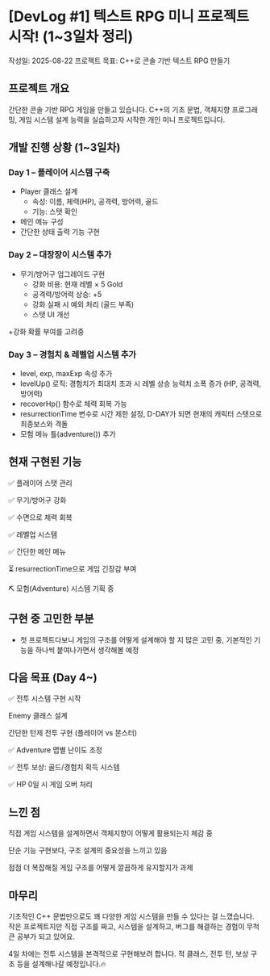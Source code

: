 # [DevLog #1] 텍스트 RPG 미니 프로젝트 시작! (1~3일차 정리)

작성일: 2025-08-22
프로젝트 목표: C++로 콘솔 기반 텍스트 RPG 만들기

## 프로젝트 개요
간단한 콘솔 기반 RPG 게임을 만들고 있습니다.
C++의 기초 문법, 객체지향 프로그래밍, 게임 시스템 설계 능력을 실습하고자 시작한 개인 미니 프로젝트입니다.

## 개발 진행 상황 (1~3일차)

### Day 1 – 플레이어 시스템 구축
- Player 클래스 설계
  - 속성: 이름, 체력(HP), 공격력, 방어력, 골드
  - 기능: 스탯 확인
- 메인 메뉴 구성
- 간단한 상태 출력 기능 구현

### Day 2 – 대장장이 시스템 추가

- 무기/방어구 업그레이드 구현
  - 강화 비용: 현재 레벨 × 5 Gold
  - 공격력/방어력 상승: +5
  - 강화 실패 시 예외 처리 (골드 부족)
  - 스탯 UI 개선

+강화 확률 부여를 고려중

### Day 3 – 경험치 & 레벨업 시스템 추가

- level, exp, maxExp 속성 추가
- levelUp() 로직:
  경험치가 최대치 초과 시 레벨 상승
  능력치 소폭 증가 (HP, 공격력, 방어력)
- recoverHp() 함수로 체력 회복 가능
- resurrectionTime 변수로 시간 제한 설정, D-DAY가 되면 현재의 캐릭터 스탯으로 최종보스와 격돌
- 모험 메뉴 틀(adventure()) 추가


## 현재 구현된 기능

✅ 플레이어 스탯 관리

✅ 무기/방어구 강화

✅ 수면으로 체력 회복

✅ 레벨업 시스템

✅ 간단한 메인 메뉴

⏳ resurrectionTime으로 게임 긴장감 부여

⛏️ 모험(Adventure) 시스템 기획 중

## 구현 중 고민한 부분
- 첫 프로젝트다보니 게임의 구조를 어떻게 설계해야 할 지 많은 고민 중, 기본적인 기능을 하나씩 붙여나가면서 생각해볼 예정


## 다음 목표 (Day 4~)

✅ 전투 시스템 구현 시작

Enemy 클래스 설계

간단한 턴제 전투 구현 (플레이어 vs 몬스터)

✅ Adventure 맵별 난이도 조정

✅ 전투 보상: 골드/경험치 획득 시스템

✅ HP 0일 시 게임 오버 처리

## 느낀 점

직접 게임 시스템을 설계하면서 객체지향이 어떻게 활용되는지 체감 중

단순 기능 구현보다, 구조 설계의 중요성을 느끼고 있음

점점 더 복잡해질 게임 구조를 어떻게 깔끔하게 유지할지가 과제


## 마무리

기초적인 C++ 문법만으로도 꽤 다양한 게임 시스템을 만들 수 있다는 걸 느꼈습니다.
작은 프로젝트지만 직접 구조를 짜고, 시스템을 설계하고, 버그를 해결하는 경험이 무척 큰 공부가 되고 있어요.

4일 차에는 전투 시스템을 본격적으로 구현해보려 합니다.
적 클래스, 전투 턴, 보상 구조 등을 설계해나갈 예정입니다.🔥
